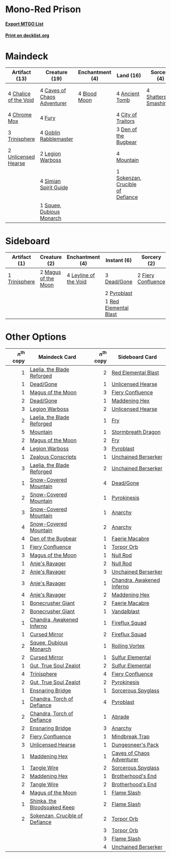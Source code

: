 # Mono-Red Prison

#### [Export MTGO List](../collection/Mono-Red%20Prison/Mono-Red%20Prison.txt)
#### [Print on decklist.org](http://decklist.org/?deckmain=4%09Ancient%20Tomb%0A4%09Blood%20Moon%0A4%09Caves%20of%20Chaos%20Adventurer%0A4%09Chalice%20of%20the%20Void%0A4%09Chrome%20Mox%0A4%09City%20of%20Traitors%0A3%09Den%20of%20the%20Bugbear%0A4%09Fable%20of%20the%20Mirror-Breaker%0A4%09Fury%0A4%09Goblin%20Rabblemaster%0A2%09Legion%20Warboss%0A4%09Mountain%0A4%09Shatterskull%20Smashing%0A4%09Simian%20Spirit%20Guide%0A1%09Sokenzan,%20Crucible%20of%20Defiance%0A1%09Squee,%20Dubious%20Monarch%0A3%09Trinisphere%0A2%09Unlicensed%20Hearse&deckside=3%09Dead/Gone%0A2%09Fiery%20Confluence%0A4%09Leyline%20of%20the%20Void%0A2%09Magus%20of%20the%20Moon%0A2%09Pyroblast%0A1%09Red%20Elemental%20Blast%0A1%09Trinisphere)
# Maindeck

|                                         Artifact (13)                                          |                                            Creature (19)                                             |                                   Enchantment (4)                                    |                                                 Land (16)                                                 |                                           Sorcery (4)                                            |         Unknown (4)         |
|------------------------------------------------------------------------------------------------|------------------------------------------------------------------------------------------------------|--------------------------------------------------------------------------------------|-----------------------------------------------------------------------------------------------------------|--------------------------------------------------------------------------------------------------|-----------------------------|
|4 [Chalice of the Void](http://gatherer.wizards.com/Pages/Card/Details.aspx?multiverseid=442211)|4 [Caves of Chaos Adventurer](http://gatherer.wizards.com/Pages/Card/Details.aspx?multiverseid=563050)|4 [Blood Moon](http://gatherer.wizards.com/Pages/Card/Details.aspx?multiverseid=45386)|4 [Ancient Tomb](http://gatherer.wizards.com/Pages/Card/Details.aspx?multiverseid=409567)                  |4 [Shatterskull Smashing](http://gatherer.wizards.com/Pages/Card/Details.aspx?multiverseid=491802)|4 Fable of the Mirror-Breaker|
|4 [Chrome Mox](http://gatherer.wizards.com/Pages/Card/Details.aspx?multiverseid=413761)         |4 [Fury](http://gatherer.wizards.com/Pages/Card/Details.aspx?multiverseid=522202)                     |                                                                                      |4 [City of Traitors](http://gatherer.wizards.com/Pages/Card/Details.aspx?multiverseid=6168)                |                                                                                                  |                             |
|3 [Trinisphere](http://gatherer.wizards.com/Pages/Card/Details.aspx?multiverseid=43545)         |4 [Goblin Rabblemaster](http://gatherer.wizards.com/Pages/Card/Details.aspx?multiverseid=438486)      |                                                                                      |3 [Den of the Bugbear](http://gatherer.wizards.com/Pages/Card/Details.aspx?multiverseid=527541)            |                                                                                                  |                             |
|2 [Unlicensed Hearse](http://gatherer.wizards.com/Pages/Card/Details.aspx?multiverseid=555447)  |2 [Legion Warboss](http://gatherer.wizards.com/Pages/Card/Details.aspx?multiverseid=452859)           |                                                                                      |4 [Mountain](http://gatherer.wizards.com/Pages/Card/Details.aspx?multiverseid=439859)                      |                                                                                                  |                             |
|                                                                                                |4 [Simian Spirit Guide](http://gatherer.wizards.com/Pages/Card/Details.aspx?multiverseid=442137)      |                                                                                      |1 [Sokenzan, Crucible of Defiance](http://gatherer.wizards.com/Pages/Card/Details.aspx?multiverseid=548589)|                                                                                                  |                             |
|                                                                                                |1 [Squee, Dubious Monarch](http://gatherer.wizards.com/Pages/Card/Details.aspx?multiverseid=574626)   |                                                                                      |                                                                                                           |                                                                                                  |                             |


# Sideboard

|                                     Artifact (1)                                      |                                         Creature (2)                                         |                                        Enchantment (4)                                         |                                         Instant (6)                                         |                                         Sorcery (2)                                         |
|---------------------------------------------------------------------------------------|----------------------------------------------------------------------------------------------|------------------------------------------------------------------------------------------------|---------------------------------------------------------------------------------------------|---------------------------------------------------------------------------------------------|
|1 [Trinisphere](http://gatherer.wizards.com/Pages/Card/Details.aspx?multiverseid=43545)|2 [Magus of the Moon](http://gatherer.wizards.com/Pages/Card/Details.aspx?multiverseid=136152)|4 [Leyline of the Void](http://gatherer.wizards.com/Pages/Card/Details.aspx?multiverseid=107682)|3 [Dead/Gone](http://gatherer.wizards.com/Pages/Card/Details.aspx?multiverseid=126419)       |2 [Fiery Confluence](http://gatherer.wizards.com/Pages/Card/Details.aspx?multiverseid=405230)|
|                                                                                       |                                                                                              |                                                                                                |2 [Pyroblast](http://gatherer.wizards.com/Pages/Card/Details.aspx?multiverseid=4083)         |                                                                                             |
|                                                                                       |                                                                                              |                                                                                                |1 [Red Elemental Blast](http://gatherer.wizards.com/Pages/Card/Details.aspx?multiverseid=814)|                                                                                             |


# Other Options

|*n*<sup>th</sup> copy|                                              Maindeck Card                                              |*n*<sup>th</sup> copy|                                           Sideboard Card                                           |
|--------------------:|---------------------------------------------------------------------------------------------------------|--------------------:|----------------------------------------------------------------------------------------------------|
|                    1|[Laelia, the Blade Reforged](http://gatherer.wizards.com/Pages/Card/Details.aspx?multiverseid=518449)    |                    2|[Red Elemental Blast](http://gatherer.wizards.com/Pages/Card/Details.aspx?multiverseid=814)         |
|                    1|[Dead/Gone](http://gatherer.wizards.com/Pages/Card/Details.aspx?multiverseid=126419)                     |                    1|[Unlicensed Hearse](http://gatherer.wizards.com/Pages/Card/Details.aspx?multiverseid=555447)        |
|                    1|[Magus of the Moon](http://gatherer.wizards.com/Pages/Card/Details.aspx?multiverseid=136152)             |                    3|[Fiery Confluence](http://gatherer.wizards.com/Pages/Card/Details.aspx?multiverseid=405230)         |
|                    2|[Dead/Gone](http://gatherer.wizards.com/Pages/Card/Details.aspx?multiverseid=126419)                     |                    1|[Maddening Hex](http://gatherer.wizards.com/Pages/Card/Details.aspx?multiverseid=531937)            |
|                    3|[Legion Warboss](http://gatherer.wizards.com/Pages/Card/Details.aspx?multiverseid=452859)                |                    2|[Unlicensed Hearse](http://gatherer.wizards.com/Pages/Card/Details.aspx?multiverseid=555447)        |
|                    2|[Laelia, the Blade Reforged](http://gatherer.wizards.com/Pages/Card/Details.aspx?multiverseid=518449)    |                    1|[Fry](http://gatherer.wizards.com/Pages/Card/Details.aspx?multiverseid=466894)                      |
|                    5|[Mountain](http://gatherer.wizards.com/Pages/Card/Details.aspx?multiverseid=439859)                      |                    1|[Stormbreath Dragon](http://gatherer.wizards.com/Pages/Card/Details.aspx?multiverseid=373679)       |
|                    2|[Magus of the Moon](http://gatherer.wizards.com/Pages/Card/Details.aspx?multiverseid=136152)             |                    2|[Fry](http://gatherer.wizards.com/Pages/Card/Details.aspx?multiverseid=466894)                      |
|                    4|[Legion Warboss](http://gatherer.wizards.com/Pages/Card/Details.aspx?multiverseid=452859)                |                    3|[Pyroblast](http://gatherer.wizards.com/Pages/Card/Details.aspx?multiverseid=4083)                  |
|                    1|[Zealous Conscripts](http://gatherer.wizards.com/Pages/Card/Details.aspx?multiverseid=240082)            |                    1|[Unchained Berserker](http://gatherer.wizards.com/Pages/Card/Details.aspx?multiverseid=466918)      |
|                    3|[Laelia, the Blade Reforged](http://gatherer.wizards.com/Pages/Card/Details.aspx?multiverseid=518449)    |                    2|[Unchained Berserker](http://gatherer.wizards.com/Pages/Card/Details.aspx?multiverseid=466918)      |
|                    1|[Snow-Covered Mountain](http://gatherer.wizards.com/Pages/Card/Details.aspx?multiverseid=121233)         |                    4|[Dead/Gone](http://gatherer.wizards.com/Pages/Card/Details.aspx?multiverseid=126419)                |
|                    2|[Snow-Covered Mountain](http://gatherer.wizards.com/Pages/Card/Details.aspx?multiverseid=121233)         |                    1|[Pyrokinesis](http://gatherer.wizards.com/Pages/Card/Details.aspx?multiverseid=3180)                |
|                    3|[Snow-Covered Mountain](http://gatherer.wizards.com/Pages/Card/Details.aspx?multiverseid=121233)         |                    1|[Anarchy](http://gatherer.wizards.com/Pages/Card/Details.aspx?multiverseid=2606)                    |
|                    4|[Snow-Covered Mountain](http://gatherer.wizards.com/Pages/Card/Details.aspx?multiverseid=121233)         |                    2|[Anarchy](http://gatherer.wizards.com/Pages/Card/Details.aspx?multiverseid=2606)                    |
|                    4|[Den of the Bugbear](http://gatherer.wizards.com/Pages/Card/Details.aspx?multiverseid=527541)            |                    1|[Faerie Macabre](http://gatherer.wizards.com/Pages/Card/Details.aspx?multiverseid=201822)           |
|                    1|[Fiery Confluence](http://gatherer.wizards.com/Pages/Card/Details.aspx?multiverseid=405230)              |                    1|[Torpor Orb](http://gatherer.wizards.com/Pages/Card/Details.aspx?multiverseid=233069)               |
|                    3|[Magus of the Moon](http://gatherer.wizards.com/Pages/Card/Details.aspx?multiverseid=136152)             |                    1|[Null Rod](http://gatherer.wizards.com/Pages/Card/Details.aspx?multiverseid=383034)                 |
|                    1|[Anje's Ravager](http://gatherer.wizards.com/Pages/Card/Details.aspx?multiverseid=470568)                |                    2|[Null Rod](http://gatherer.wizards.com/Pages/Card/Details.aspx?multiverseid=383034)                 |
|                    2|[Anje's Ravager](http://gatherer.wizards.com/Pages/Card/Details.aspx?multiverseid=470568)                |                    3|[Unchained Berserker](http://gatherer.wizards.com/Pages/Card/Details.aspx?multiverseid=466918)      |
|                    3|[Anje's Ravager](http://gatherer.wizards.com/Pages/Card/Details.aspx?multiverseid=470568)                |                    1|[Chandra, Awakened Inferno](http://gatherer.wizards.com/Pages/Card/Details.aspx?multiverseid=466881)|
|                    4|[Anje's Ravager](http://gatherer.wizards.com/Pages/Card/Details.aspx?multiverseid=470568)                |                    2|[Maddening Hex](http://gatherer.wizards.com/Pages/Card/Details.aspx?multiverseid=531937)            |
|                    1|[Bonecrusher Giant](http://gatherer.wizards.com/Pages/Card/Details.aspx?multiverseid=473077)             |                    2|[Faerie Macabre](http://gatherer.wizards.com/Pages/Card/Details.aspx?multiverseid=201822)           |
|                    2|[Bonecrusher Giant](http://gatherer.wizards.com/Pages/Card/Details.aspx?multiverseid=473077)             |                    1|[Vandalblast](http://gatherer.wizards.com/Pages/Card/Details.aspx?multiverseid=405431)              |
|                    1|[Chandra, Awakened Inferno](http://gatherer.wizards.com/Pages/Card/Details.aspx?multiverseid=466881)     |                    1|[Fireflux Squad](http://gatherer.wizards.com/Pages/Card/Details.aspx?multiverseid=484898)           |
|                    1|[Cursed Mirror](http://gatherer.wizards.com/Pages/Card/Details.aspx?multiverseid=518446)                 |                    2|[Fireflux Squad](http://gatherer.wizards.com/Pages/Card/Details.aspx?multiverseid=484898)           |
|                    2|[Squee, Dubious Monarch](http://gatherer.wizards.com/Pages/Card/Details.aspx?multiverseid=574626)        |                    1|[Roiling Vortex](http://gatherer.wizards.com/Pages/Card/Details.aspx?multiverseid=491797)           |
|                    2|[Cursed Mirror](http://gatherer.wizards.com/Pages/Card/Details.aspx?multiverseid=518446)                 |                    1|[Sulfur Elemental](http://gatherer.wizards.com/Pages/Card/Details.aspx?multiverseid=122416)         |
|                    1|[Gut, True Soul Zealot](http://gatherer.wizards.com/Pages/Card/Details.aspx?multiverseid=563063)         |                    2|[Sulfur Elemental](http://gatherer.wizards.com/Pages/Card/Details.aspx?multiverseid=122416)         |
|                    4|[Trinisphere](http://gatherer.wizards.com/Pages/Card/Details.aspx?multiverseid=43545)                    |                    4|[Fiery Confluence](http://gatherer.wizards.com/Pages/Card/Details.aspx?multiverseid=405230)         |
|                    2|[Gut, True Soul Zealot](http://gatherer.wizards.com/Pages/Card/Details.aspx?multiverseid=563063)         |                    2|[Pyrokinesis](http://gatherer.wizards.com/Pages/Card/Details.aspx?multiverseid=3180)                |
|                    1|[Ensnaring Bridge](http://gatherer.wizards.com/Pages/Card/Details.aspx?multiverseid=15866)               |                    1|[Sorcerous Spyglass](http://gatherer.wizards.com/Pages/Card/Details.aspx?multiverseid=435407)       |
|                    1|[Chandra, Torch of Defiance](http://gatherer.wizards.com/Pages/Card/Details.aspx?multiverseid=417683)    |                    4|[Pyroblast](http://gatherer.wizards.com/Pages/Card/Details.aspx?multiverseid=4083)                  |
|                    2|[Chandra, Torch of Defiance](http://gatherer.wizards.com/Pages/Card/Details.aspx?multiverseid=417683)    |                    1|[Abrade](http://gatherer.wizards.com/Pages/Card/Details.aspx?multiverseid=430772)                   |
|                    2|[Ensnaring Bridge](http://gatherer.wizards.com/Pages/Card/Details.aspx?multiverseid=15866)               |                    3|[Anarchy](http://gatherer.wizards.com/Pages/Card/Details.aspx?multiverseid=2606)                    |
|                    2|[Fiery Confluence](http://gatherer.wizards.com/Pages/Card/Details.aspx?multiverseid=405230)              |                    1|[Mindbreak Trap](http://gatherer.wizards.com/Pages/Card/Details.aspx?multiverseid=197532)           |
|                    3|[Unlicensed Hearse](http://gatherer.wizards.com/Pages/Card/Details.aspx?multiverseid=555447)             |                    1|[Dungeoneer's Pack](http://gatherer.wizards.com/Pages/Card/Details.aspx?multiverseid=563195)        |
|                    1|[Maddening Hex](http://gatherer.wizards.com/Pages/Card/Details.aspx?multiverseid=531937)                 |                    1|[Caves of Chaos Adventurer](http://gatherer.wizards.com/Pages/Card/Details.aspx?multiverseid=563050)|
|                    1|[Tangle Wire](http://gatherer.wizards.com/Pages/Card/Details.aspx?multiverseid=21399)                    |                    2|[Sorcerous Spyglass](http://gatherer.wizards.com/Pages/Card/Details.aspx?multiverseid=435407)       |
|                    2|[Maddening Hex](http://gatherer.wizards.com/Pages/Card/Details.aspx?multiverseid=531937)                 |                    1|[Brotherhood's End](http://gatherer.wizards.com/Pages/Card/Details.aspx?multiverseid=583713)        |
|                    2|[Tangle Wire](http://gatherer.wizards.com/Pages/Card/Details.aspx?multiverseid=21399)                    |                    2|[Brotherhood's End](http://gatherer.wizards.com/Pages/Card/Details.aspx?multiverseid=583713)        |
|                    4|[Magus of the Moon](http://gatherer.wizards.com/Pages/Card/Details.aspx?multiverseid=136152)             |                    1|[Flame Slash](http://gatherer.wizards.com/Pages/Card/Details.aspx?multiverseid=416914)              |
|                    1|[Shinka, the Bloodsoaked Keep](http://gatherer.wizards.com/Pages/Card/Details.aspx?multiverseid=79121)   |                    2|[Flame Slash](http://gatherer.wizards.com/Pages/Card/Details.aspx?multiverseid=416914)              |
|                    2|[Sokenzan, Crucible of Defiance](http://gatherer.wizards.com/Pages/Card/Details.aspx?multiverseid=548589)|                    2|[Torpor Orb](http://gatherer.wizards.com/Pages/Card/Details.aspx?multiverseid=233069)               |
|                     |                                                                                                         |                    3|[Torpor Orb](http://gatherer.wizards.com/Pages/Card/Details.aspx?multiverseid=233069)               |
|                     |                                                                                                         |                    3|[Flame Slash](http://gatherer.wizards.com/Pages/Card/Details.aspx?multiverseid=416914)              |
|                     |                                                                                                         |                    4|[Unchained Berserker](http://gatherer.wizards.com/Pages/Card/Details.aspx?multiverseid=466918)      |

